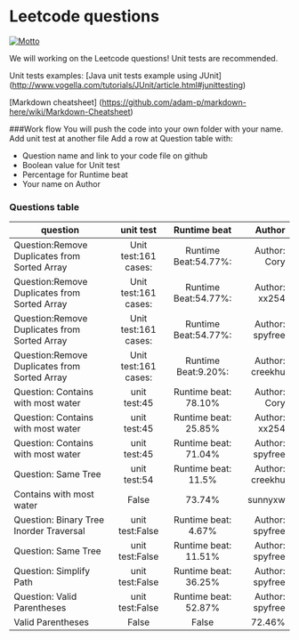 # Leetcode questions
[![Motto](https://img.shields.io/badge/motto-good%20good%20study%2C%20day%20day%20up-red.svg)](https://en.wikipedia.org/wiki/Day_Day_Up)

We will working on the Leetcode questions! Unit tests are recommended.

Unit tests examples:
[Java unit tests example using JUnit] (http://www.vogella.com/tutorials/JUnit/article.html#junittesting)

[Markdown cheatsheet] (https://github.com/adam-p/markdown-here/wiki/Markdown-Cheatsheet)

###Work flow
You will push the code into your own folder with your name.
Add unit test at another file
Add a row at Question table with:
 - Question name and link to your code file on github
 - Boolean value for Unit test
 - Percentage for Runtime beat
 - Your name on Author

### Questions table
| question      | unit test      | Runtime beat   | Author        |
| ------------- |:-------------: |:-------------: | -------:      |
|Question:Remove Duplicates from Sorted Array |Unit test:161 cases: |Runtime Beat:54.77%: |Author: Cory|
|Question:Remove Duplicates from Sorted Array |Unit test:161 cases: |Runtime Beat:54.77%: |Author: xx254|
|Question:Remove Duplicates from Sorted Array |Unit test:161 cases: |Runtime Beat:54.77%: |Author: spyfree|
|Question:Remove Duplicates from Sorted Array	|Unit test:161 cases:	|Runtime Beat:9.20%:	 |Author: creekhu|
|Question: Contains with most water| unit test:45  | Runtime beat: 78.10%   | Author: Cory   |
|Question: Contains with most water| unit test:45  | Runtime beat: 25.85%   | Author: xx254  |
|Question: Contains with most water| unit test:45  | Runtime beat: 71.04%   | Author: spyfree|
|Question: Same Tree| unit test:54  | Runtime beat: 11.5%   | Author: creekhu|
|Contains with most water|	False	|	73.74%	|	sunnyxw	|
|Question: Binary Tree Inorder Traversal| unit test:False  | Runtime beat: 4.67%   | Author: spyfree|
|Question: Same Tree| unit test:False  | Runtime beat: 11.51%   | Author: spyfree|
|Question: Simplify Path| unit test:False  | Runtime beat: 36.25%   | Author: spyfree|
|Question: Valid Parentheses| unit test:False  | Runtime beat: 52.87%   | Author: spyfree|
|Valid Parentheses|	False	|	False	|	72.46%	|	sunnyxw	|
